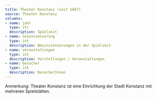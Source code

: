 ```yaml
---
title: Theater Konstanz (seit 1607)
source: Theater Konstanz
columns:
- name: jahr
  type: str
  description: Spielzeit
- name: neuinszenierung
  type: int
  description: Neuinszenierungen in der Spielzeit
- name: veranstaltungen
  type: int
  description: Vorstellungen / Veranstaltungen
- name: besucher
  type: int
  description: BesucherInnen
---
```

Anmerkung: Theater Konstanz ist eine Einrichtung der Stadt Konstanz mit mehreren Spielstätten.
